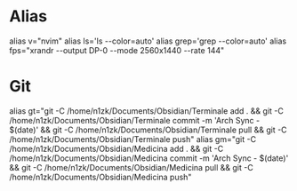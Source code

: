 # Alias
alias v="nvim"
alias ls='ls --color=auto'
alias grep='grep --color=auto'
alias fps="xrandr --output DP-0 --mode 2560x1440 --rate 144"

# Git
alias gt="git -C /home/n1zk/Documents/Obsidian/Terminale add . && git -C /home/n1zk/Documents/Obsidian/Terminale commit -m 'Arch Sync - $(date)' && git -C /home/n1zk/Documents/Obsidian/Terminale pull && git -C /home/n1zk/Documents/Obsidian/Terminale push"
alias gm="git -C /home/n1zk/Documents/Obsidian/Medicina add . && git -C /home/n1zk/Documents/Obsidian/Medicina commit -m 'Arch Sync - $(date)' && git -C /home/n1zk/Documents/Obsidian/Medicina pull && git -C /home/n1zk/Documents/Obsidian/Medicina push"